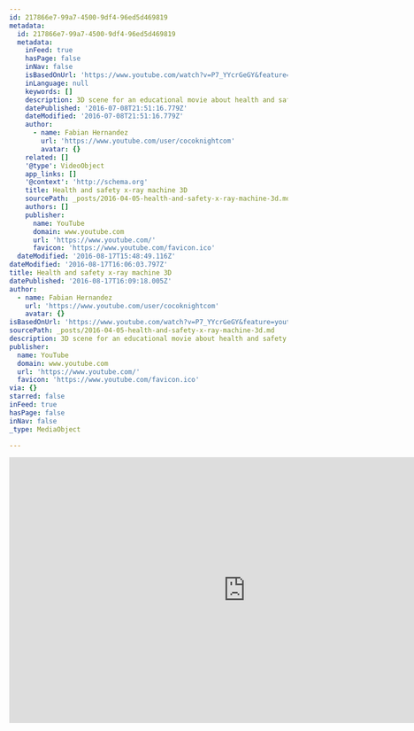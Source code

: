 ```yaml
---
id: 217866e7-99a7-4500-9df4-96ed5d469819
metadata:
  id: 217866e7-99a7-4500-9df4-96ed5d469819
  metadata:
    inFeed: true
    hasPage: false
    inNav: false
    isBasedOnUrl: 'https://www.youtube.com/watch?v=P7_YYcrGeGY&feature=youtu.be'
    inLanguage: null
    keywords: []
    description: 3D scene for an educational movie about health and safety
    datePublished: '2016-07-08T21:51:16.779Z'
    dateModified: '2016-07-08T21:51:16.779Z'
    author:
      - name: Fabian Hernandez
        url: 'https://www.youtube.com/user/cocoknightcom'
        avatar: {}
    related: []
    '@type': VideoObject
    app_links: []
    '@context': 'http://schema.org'
    title: Health and safety x-ray machine 3D
    sourcePath: _posts/2016-04-05-health-and-safety-x-ray-machine-3d.md
    authors: []
    publisher:
      name: YouTube
      domain: www.youtube.com
      url: 'https://www.youtube.com/'
      favicon: 'https://www.youtube.com/favicon.ico'
  dateModified: '2016-08-17T15:48:49.116Z'
dateModified: '2016-08-17T16:06:03.797Z'
title: Health and safety x-ray machine 3D
datePublished: '2016-08-17T16:09:18.005Z'
author:
  - name: Fabian Hernandez
    url: 'https://www.youtube.com/user/cocoknightcom'
    avatar: {}
isBasedOnUrl: 'https://www.youtube.com/watch?v=P7_YYcrGeGY&feature=youtu.be'
sourcePath: _posts/2016-04-05-health-and-safety-x-ray-machine-3d.md
description: 3D scene for an educational movie about health and safety
publisher:
  name: YouTube
  domain: www.youtube.com
  url: 'https://www.youtube.com/'
  favicon: 'https://www.youtube.com/favicon.ico'
via: {}
starred: false
inFeed: true
hasPage: false
inNav: false
_type: MediaObject

---
```

<iframe src="https://cdn.embedly.com/widgets/media.html?url=https%3A%2F%2Fwww.youtube.com%2Fwatch%3Fv%3DP7_YYcrGeGY%26feature%3Dyoutu.be&amp;src=https%3A%2F%2Fwww.youtube.com%2Fembed%2FP7_YYcrGeGY%3Ffeature%3Doembed&amp;type=text%2Fhtml&amp;key=b7d04c9b404c499eba89ee7072e1c4f7&amp;schema=youtube" width="854" height="480" scrolling="no" frameborder="0" allowfullscreen="allowfullscreen" style=""></iframe>